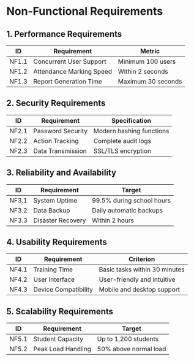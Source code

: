 # Non-Functional Requirements

## 1. Performance Requirements

| ID | Requirement | Metric |
|----|-------------|---------|
| NF1.1 | Concurrent User Support | Minimum 100 users |
| NF1.2 | Attendance Marking Speed | Within 2 seconds |
| NF1.3 | Report Generation Time | Maximum 30 seconds |

## 2. Security Requirements

| ID | Requirement | Specification |
|----|-------------|---------------|
| NF2.1 | Password Security | Modern hashing functions |
| NF2.2 | Action Tracking | Complete audit logs |
| NF2.3 | Data Transmission | SSL/TLS encryption |

## 3. Reliability and Availability

| ID | Requirement | Target |
|----|-------------|--------|
| NF3.1 | System Uptime | 99.5% during school hours |
| NF3.2 | Data Backup | Daily automatic backups |
| NF3.3 | Disaster Recovery | Within 2 hours |

## 4. Usability Requirements

| ID | Requirement | Criterion |
|----|-------------|-----------|
| NF4.1 | Training Time | Basic tasks within 30 minutes |
| NF4.2 | User Interface | User-friendly and intuitive |
| NF4.3 | Device Compatibility | Mobile and desktop support |

## 5. Scalability Requirements

| ID | Requirement | Target |
|----|-------------|--------|
| NF5.1 | Student Capacity | Up to 1,200 students |
| NF5.2 | Peak Load Handling | 50% above normal load |
